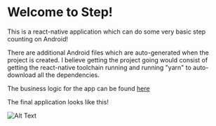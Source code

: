 # Welcome to Step!

This is a react-native application which can do some very basic step counting on Android!

There are additional Android files which are auto-generated when the project is created. I believe getting the project
going would consist of getting the react-native toolchain running and running "yarn" to auto-download all the dependencies.

The business logic for the app can be found [here](https://github.com/samuraijourney/EE590/blob/master/storybook/stories/accel-plotter.js)

The final application looks like this!

![Alt Text](https://media.giphy.com/media/F3Ip4tyNAg27WuODhz/giphy.gif)

